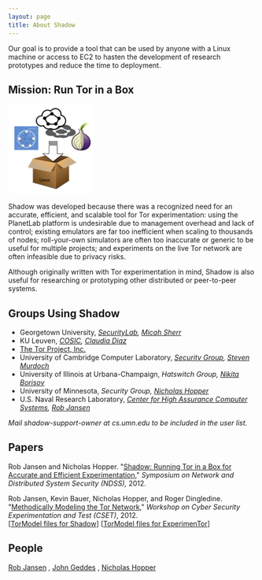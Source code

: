 ```yaml
---
layout: page
title: About Shadow
---
```


Our goal is to provide a tool that can be used by anyone with a Linux machine or access to EC2 to hasten the development of research prototypes and reduce the time to deployment.

Mission: Run Tor in a Box
-------------------------

<div class="torinabox">
  <img title="Run Tor in a box with Shadow!" src="/assets/torinabox.png" alt="" width="175px" />
</div>

Shadow was developed because there was a recognized need for an accurate, efficient, and scalable tool for Tor experimentation: using the PlanetLab platform is undesirable due to management overhead and lack of control; existing emulators are far too inefficient when scaling to thousands of nodes; roll-your-own simulators are often too inaccurate or generic to be useful for multiple projects; and experiments on the live Tor network are often infeasible due to privacy risks.

Although originally written with Tor experimentation in mind, Shadow is also useful for researching or prototyping other distributed or peer-to-peer systems.

Groups Using Shadow
-------------------

+ Georgetown University, _[SecurityLab](https://security.cs.georgetown.edu/), [Micah Sherr](https://security.cs.georgetown.edu/~msherr)_
+ KU Leuven, _[COSIC](http://www.esat.kuleuven.be/cosic/), [Claudia Diaz](http://homes.esat.kuleuven.be/~cdiaz/)_
+ [The Tor Project, Inc.](https://www.torproject.org/)
+ University of Cambridge Computer Laboratory, _[Security Group](https://www.cl.cam.ac.uk/research/security), [Steven Murdoch](https://www.cl.cam.ac.uk/~sjm217/)_
+ University of Illinois at Urbana-Champaign, _Hatswitch Group, [Nikita Borisov](https://hatswitch.org/~nikita)_
+ University of Minnesota, _Security Group, [Nicholas Hopper](https://www-users.cs.umn.edu/~hopper/)_
+ U.S. Naval Research Laboratory, _[Center for High Assurance Computer Systems](https://www.nrl.navy.mil/itd/chacs/5543), [Rob Jansen](http://www.robgjansen.com)_

_Mail shadow-support-owner at cs.umn.edu to be included in the user list._

Papers
------

&#x20;Rob Jansen and Nicholas Hopper. "<a onclick="javascript: _gaq.push(['_trackPageview', '/downloads/shadow-ndss2012.pdf']);" href="http://www.robgjansen.com/publications/shadow-ndss2012.pdf">Shadow: Running Tor in a Box for Accurate and Efficient Experimentation</a>," <span style="font-style: italic;">Symposium on Network and Distributed System Security (NDSS),</span> 2012.

&#x20;Rob Jansen, Kevin Bauer, Nicholas Hopper, and Roger Dingledine. "<a onclick="javascript: _gaq.push(['_trackPageview', '/downloads/tormodel-cset2012.pdf']);" href="http://www.robgjansen.com/publications/tormodel-cset2012.pdf">Methodically Modeling the Tor Network</a>," <span style="font-style: italic;">Workshop on Cyber Security Experimentation and Test (CSET)</span>, 2012. <br/>\[<a href="http://www-users.cs.umn.edu/~jansen/papers/tormodel_shadow.tar.gz">TorModel files for Shadow</a>\] \[<a href="http://www-users.cs.umn.edu/~jansen/papers/tormodel_exptor.tar.gz">TorModel files for ExperimenTor</a>\]

People
------

[Rob Jansen](http://www.robgjansen.com) , [John Geddes](http://cs.umn.edu/~geddes) , [Nicholas Hopper](https://www-users.cs.umn.edu/~hopper/) 

